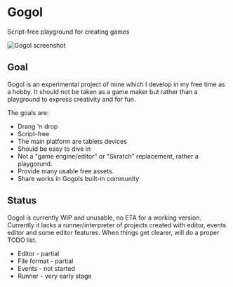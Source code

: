 # Gogol
Script-free playground for creating games

![Gogol screenshot](https://lut.im/gyBIMcB39S/FLBOPKADIi2s62E8.png)

## Goal
Gogol is an experimental project of mine which I develop in my free time as a hobby. It should not be taken as a game maker but rather than a playground to express creativity and for fun.

The goals are:
* Drang 'n drop
* Script-free
* The main platform are tablets devices
* Should be easy to dive in
* Not a "game engine/editor" or "Skratch" replacement, rather a playgorund.
* Provide many usable free assets.
* Share works in Gogols built-in community


## Status
Gogol is currently WIP and unusable, no ETA for a working version.
Currently it lacks a runner/interpreter of projects created with editor, events editor and some editor features. When things get clearer, will do a proper TODO list.

* Editor - partial
* File format - partial
* Events - not started
* Runner - very early stage
